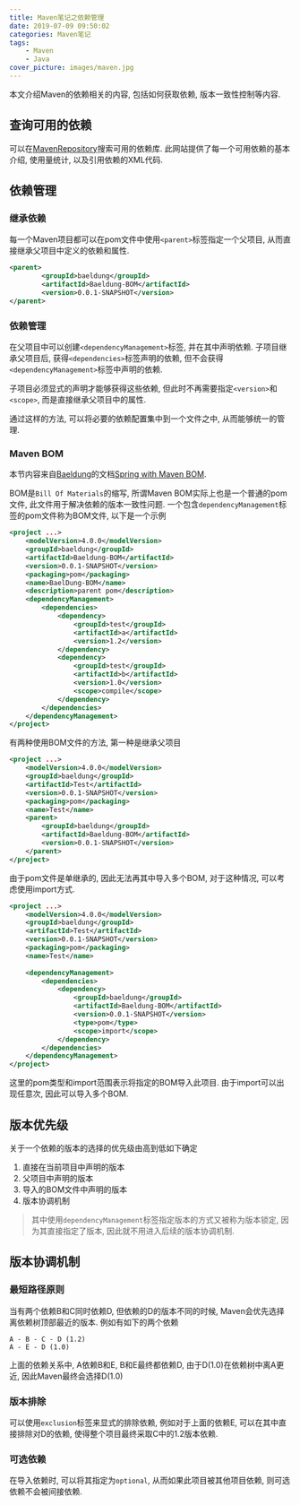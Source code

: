 ```yaml
---
title: Maven笔记之依赖管理
date: 2019-07-09 09:50:02
categories: Maven笔记
tags:
    - Maven
    - Java
cover_picture: images/maven.jpg
---
```

<!-- <script type="text/javascript" src="https://cdnjs.cloudflare.com/ajax/libs/mathjax/2.7.4/MathJax.js?config=default"></script> -->


本文介绍Maven的依赖相关的内容, 包括如何获取依赖, 版本一致性控制等内容.



查询可用的依赖
-------------------

可以在[MavenRepository](https://mvnrepository.com/)搜索可用的依赖库. 此网站提供了每一个可用依赖的基本介绍, 使用量统计, 以及引用依赖的XML代码. 


依赖管理
--------------

### 继承依赖

每一个Maven项目都可以在pom文件中使用`<parent>`标签指定一个父项目, 从而直接继承父项目中定义的依赖和属性. 

``` xml
<parent>
        <groupId>baeldung</groupId>
        <artifactId>Baeldung-BOM</artifactId>
        <version>0.0.1-SNAPSHOT</version>
</parent>
```


### 依赖管理

在父项目中可以创建`<dependencyManagement>`标签, 并在其中声明依赖. 子项目继承父项目后, 获得`<dependencies>`标签声明的依赖, 但不会获得`<dependencyManagement>`标签中声明的依赖. 

子项目必须显式的声明才能够获得这些依赖, 但此时不再需要指定`<version>`和`<scope>`, 而是直接继承父项目中的属性.

通过这样的方法, 可以将必要的依赖配置集中到一个文件之中, 从而能够统一的管理.


### Maven BOM


本节内容来自[Baeldung](https://www.baeldung.com/)的文档[Spring with Maven BOM](https://www.baeldung.com/spring-maven-bom).

BOM是`Bill Of Materials`的缩写, 所谓Maven BOM实际上也是一个普通的pom文件, 此文件用于解决依赖的版本一致性问题. 一个包含`dependencyManagement`标签的pom文件称为BOM文件, 以下是一个示例

``` xml
<project ...>
    <modelVersion>4.0.0</modelVersion>
    <groupId>baeldung</groupId>
    <artifactId>Baeldung-BOM</artifactId>
    <version>0.0.1-SNAPSHOT</version>
    <packaging>pom</packaging>
    <name>BaelDung-BOM</name>
    <description>parent pom</description>
    <dependencyManagement>
        <dependencies>
            <dependency>
                <groupId>test</groupId>
                <artifactId>a</artifactId>
                <version>1.2</version>
            </dependency>
            <dependency>
                <groupId>test</groupId>
                <artifactId>b</artifactId>
                <version>1.0</version>
                <scope>compile</scope>
            </dependency>
        </dependencies>
    </dependencyManagement>
</project>
```

有两种使用BOM文件的方法, 第一种是继承父项目

``` xml
<project ...>
    <modelVersion>4.0.0</modelVersion>
    <groupId>baeldung</groupId>
    <artifactId>Test</artifactId>
    <version>0.0.1-SNAPSHOT</version>
    <packaging>pom</packaging>
    <name>Test</name>
    <parent>
        <groupId>baeldung</groupId>
        <artifactId>Baeldung-BOM</artifactId>
        <version>0.0.1-SNAPSHOT</version>
    </parent>
</project>
```

由于pom文件是单继承的, 因此无法再其中导入多个BOM, 对于这种情况, 可以考虑使用import方式.

``` xml
<project ...>
    <modelVersion>4.0.0</modelVersion>
    <groupId>baeldung</groupId>
    <artifactId>Test</artifactId>
    <version>0.0.1-SNAPSHOT</version>
    <packaging>pom</packaging>
    <name>Test</name>
     
    <dependencyManagement>
        <dependencies>
            <dependency>
                <groupId>baeldung</groupId>
                <artifactId>Baeldung-BOM</artifactId>
                <version>0.0.1-SNAPSHOT</version>
                <type>pom</type>
                <scope>import</scope>
            </dependency>
        </dependencies>
    </dependencyManagement>
</project>
```

这里的pom类型和import范围表示将指定的BOM导入此项目. 由于import可以出现任意次, 因此可以导入多个BOM.


版本优先级
----------------

关于一个依赖的版本的选择的优先级由高到低如下确定

1. 直接在当前项目中声明的版本
2. 父项目中声明的版本
3. 导入的BOM文件中声明的版本
4. 版本协调机制

> 其中使用`dependencyManagement`标签指定版本的方式又被称为版本锁定, 因为其直接指定了版本, 因此就不用进入后续的版本协调机制.


版本协调机制
--------------

### 最短路径原则

当有两个依赖B和C同时依赖D, 但依赖的D的版本不同的时候, Maven会优先选择离依赖树顶部最近的版本. 例如有如下的两个依赖

``` 
A - B - C - D (1.2)
A - E - D (1.0)
```

上面的依赖关系中, A依赖B和E, B和E最终都依赖D, 由于D(1.0)在依赖树中离A更近, 因此Maven最终会选择D(1.0)


### 版本排除

可以使用`exclusion`标签来显式的排除依赖, 例如对于上面的依赖E, 可以在其中直接排除对D的依赖, 使得整个项目最终采取C中的1.2版本依赖.

### 可选依赖

在导入依赖时, 可以将其指定为`optional`, 从而如果此项目被其他项目依赖, 则可选依赖不会被间接依赖.